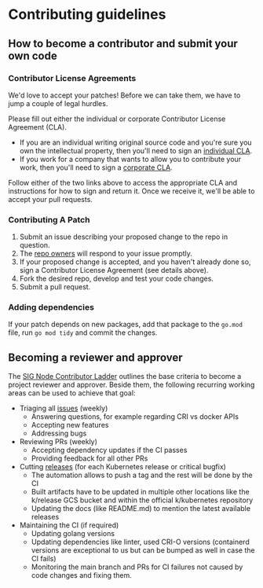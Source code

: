 # Contributing guidelines

## How to become a contributor and submit your own code

### Contributor License Agreements

We'd love to accept your patches! Before we can take them, we have to jump a couple of legal hurdles.

Please fill out either the individual or corporate Contributor License Agreement (CLA).

- If you are an individual writing original source code and you're sure you own the intellectual property, then you'll need to sign an [individual CLA](https://identity.linuxfoundation.org/node/285/node/285/individual-signup).
- If you work for a company that wants to allow you to contribute your work, then you'll need to sign a [corporate CLA](https://identity.linuxfoundation.org/node/285/organization-signup).

Follow either of the two links above to access the appropriate CLA and instructions for how to sign and return it. Once we receive it, we'll be able to accept your pull requests.

### Contributing A Patch

1. Submit an issue describing your proposed change to the repo in question.
1. The [repo owners](OWNERS) will respond to your issue promptly.
1. If your proposed change is accepted, and you haven't already done so, sign a Contributor License Agreement (see details above).
1. Fork the desired repo, develop and test your code changes.
1. Submit a pull request.

### Adding dependencies

If your patch depends on new packages, add that package to the `go.mod` file,
run `go mod tidy` and commit the changes.

## Becoming a reviewer and approver

The [SIG Node Contributor Ladder][ladder] outlines the base criteria to become a
project reviewer and approver. Beside them, the following recurring working
areas can be used to achieve that goal:

[ladder]: https://github.com/kubernetes/community/blob/5e4c312/sig-node/sig-node-contributor-ladder.md#sig-node-contributor-ladder

- Triaging all [issues](https://github.com/kubernetes-sigs/cri-tools/issues) (weekly)
  - Answering questions, for example regarding CRI vs docker APIs
  - Accepting new features
  - Addressing bugs
- Reviewing PRs (weekly)
  - Accepting dependency updates if the CI passes
  - Providing feedback for all other PRs
- Cutting [releases](https://github.com/kubernetes-sigs/cri-tools/releases) (for each Kubernetes release or critical bugfix)
  - The automation allows to push a tag and the rest will be done by the CI
  - Built artifacts have to be updated in multiple other locations like the k/release GCS bucket and within the official k/kubernetes repository
  - Updating the docs (like README.md) to mention the latest available releases
- Maintaining the CI (if required)
  - Updating golang versions
  - Updating dependencies like linter, used CRI-O versions (containerd versions are exceptional to us but can be bumped as well in case the CI fails)
  - Monitoring the main branch and PRs for CI failures not caused by code changes and fixing them.
